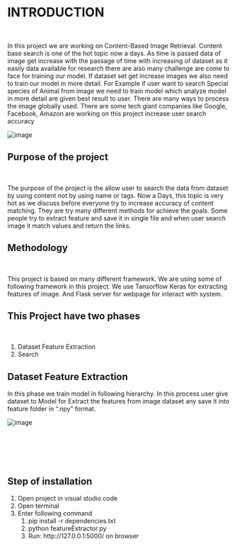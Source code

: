 <h1>INTRODUCTION</h1><br/>
     <p> In this project we are working on Content-Based Image Retrieval. Content base search is one of the hot topic now a days. As time is passed data of image get increase with the passage of time with increasing of dataset as it easily data available for research there are also many challenge are come to face for training our model. If dataset set get increase images we also need to train our model in more detail. For Example if user want to search Special species of Animal from image we need to train model which analyze model in more detail are given best result to user. There are many ways to process the image globally used. There are some tech giant companies like Google, Facebook, Amazon are working on this project increase user search accuracy</p>


![image](https://user-images.githubusercontent.com/28058334/175197605-3eb94bd2-9751-4166-9669-50944808ccd4.png)


<h2>Purpose of the project</h2><br/>
<p>The purpose of the project is the allow user to search the data from dataset by using content not by using name or tags. Now a Days, this topic is very hot as we discuss before everyone try to increase accuracy of content matching. They are try many different methods for achieve the goals. Some people try to extract feature and save it in single file and when user search image it match values and return the links.</p>

<h2>Methodology</h2><br/>
<p>This project is based on many different framework. We are using some of following framework in this project. We use Tansorflow Keras for extracting features of image. And Flask server for webpage for interact with system.</p>

<h2>This Project have two phases</h2> <br/>
<ol>
    <li> Dataset Feature Extraction</li>
    <li> Search</li>
</ol>
 
<h2>Dataset Feature Extraction</h2>
<p>In this phase we train model in following hierarchy. In this process user give dataset to Model for Extract the features from image dataset any save it into feature folder in “.npy” format.</p>

![image](https://user-images.githubusercontent.com/28058334/175197775-45ea3b2c-1fc1-412d-9594-b87b106bdd09.png)









<br><br><br><br>
<h2>Step of installation</h2>
<ol>
    <li>Open project in visual studio code</li>
    <li>Open terminal</li>
    <li>Enter following command
        <ol>
             <li> pip install -r dependencies.txt</li>
             <li>  python featureExtractor.py</li>
             <li> Run: http://127.0.0.1:5000/ on browser</li>
        </ol>
    </li>
</ol>
